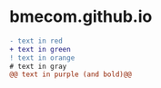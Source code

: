 # bmecom.github.io

```diff
- text in red
+ text in green
! text in orange
# text in gray
@@ text in purple (and bold)@@
```
